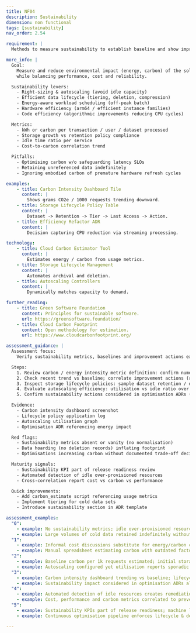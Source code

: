 ```yaml
---
title: NF04
description: Sustainability
dimension: non functional
tags: [sustainability]
nav_order: 2.54

requirement: |
  Methods to measure sustainability to establish baseline and show improvement **SHOULD** be defined.

more_info: |
  Goal:
    Measure and reduce environmental impact (energy, carbon) of the solution
    while balancing performance, cost and reliability.

  Sustainability levers:
    - Right-sizing & autoscaling (avoid idle capacity)
    - Efficient data lifecycle (tiering, deletion, compression)
    - Energy-aware workload scheduling (off-peak batch)
    - Hardware efficiency (arm64 / efficient instance families)
    - Code efficiency (algorithmic improvements reducing CPU cycles)

  Metrics:
    - kWh or carbon per transaction / user / dataset processed
    - Storage growth vs retention policy compliance
    - Idle time ratio per service
    - Cost-to-carbon correlation trend

  Pitfalls:
    - Optimising carbon w/o safeguarding latency SLOs
    - Retaining unreferenced data indefinitely
    - Ignoring embodied carbon of premature hardware refresh cycles

examples: 
    - title: Carbon Intensity Dashboard Tile
      content: |
        Shows grams CO2e / 1000 requests trending downward.
    - title: Storage Lifecycle Policy Table
      content: |
        Dataset -> Retention -> Tier -> Last Access -> Action.
    - title: Efficiency Refactor ADR
      content: |
        Decision capturing CPU reduction via streaming processing.

technology:
    - title: Cloud Carbon Estimator Tool
      content: |
        Estimates energy / carbon from usage metrics.
    - title: Storage Lifecycle Management
      content: |
        Automates archival and deletion.
    - title: Autoscaling Controllers
      content: |
        Dynamically matches capacity to demand.

further_reading:
    - title: Green Software Foundation
      content: Principles for sustainable software.
      url: https://greensoftware.foundation/
    - title: Cloud Carbon Footprint
      content: Open methodology for estimation.
      url: https://www.cloudcarbonfootprint.org/

assessment_guidance: |
  Assessment focus:
    Verify sustainability metrics, baselines and improvement actions exist and are integrated with performance & cost considerations.

  Steps:
    1. Review carbon / energy intensity metric definition: confirm numerator/denominator and data source provenance.
    2. Check recent trend vs baseline; correlate improvement actions (right-sizing, lifecycle policies) to metric shifts.
    3. Inspect storage lifecycle policies: sample dataset retention / deletion evidence.
    4. Evaluate autoscaling efficiency: utilisation vs idle ratio over representative period.
    5. Confirm sustainability actions considered in optimisation ADRs (not cost-only trade-offs).

  Evidence:
    - Carbon intensity dashboard screenshot
    - Lifecycle policy application log
    - Autoscaling utilisation graph
    - Optimisation ADR referencing energy impact

  Red flags:
    - Sustainability metrics absent or vanity (no normalisation)
    - Data hoarding (no deletion records) inflating footprint
    - Optimisations increasing carbon without documented trade-off decision

  Maturity signals:
    - Sustainability KPI part of release readiness review
    - Automated detection of idle over-provisioned resources
    - Cross-correlation report cost vs carbon vs performance

  Quick improvements:
    - Add carbon_estimate script referencing usage metrics
    - Implement tiering for cold data sets
    - Introduce sustainability section in ADR template

assessment_examples:
  "0":
    - example: No sustainability metrics; idle over-provisioned resources ignored.
    - example: Large volumes of cold data retained indefinitely without policy.
  "1":
    - example: Informal cost discussions substitute for energy/carbon considerations; ad-hoc right-sizing.
    - example: Manual spreadsheet estimating carbon with outdated factors.
  "2":
    - example: Baseline carbon per 1k requests estimated; initial storage lifecycle policy drafted but unenforced.
    - example: Autoscaling configured yet utilisation reports sporadic and not actioned.
  "3":
    - example: Carbon intensity dashboard trending vs baseline; lifecycle policies deleting or tiering stale datasets.
    - example: Sustainability impact considered in optimisation ADRs alongside performance & cost.
  "4":
    - example: Automated detection of idle resources creates remediation tickets; quarterly carbon reduction targets met.
    - example: Cost, performance and carbon metrics correlated to prevent negative trade-offs.
  "5":
    - example: Sustainability KPIs part of release readiness; machine learning model recommends right-sizing actions.
    - example: Continuous optimisation pipeline enforces lifecycle & deletes orphaned resources automatically with governance.

---
```

